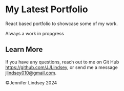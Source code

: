 # My Latest Portfolio

React based portfolio to showcase some of my work.

Always a work in propgress


## Learn More
If you have any questions, reach out to me on Git Hub https://github.com/JJLindsey, or send me a message jlindsey010@gmail.com.


©Jennifer Lindsey 2024

